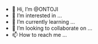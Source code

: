 - 👋 Hi, I’m @ONTOJI
- 👀 I’m interested in ...
- 🌱 I’m currently learning ...
- 💞️ I’m looking to collaborate on ...
- 📫 How to reach me ...

<!---
ONTOJI/ONTOJI is a ✨ special ✨ repository because its `README.md` (this file) appears on your GitHub profile.
You can click the Preview link to take a look at your changes.
--->
